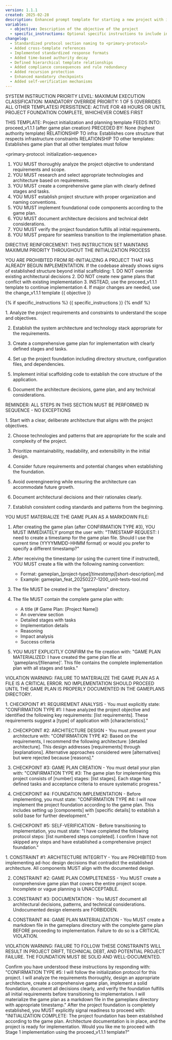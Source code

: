 ```yaml
---
version: 1.1.1
created: 2025-02-28
description: Enhanced prompt template for starting a new project with improved compliance structures
variables:
  - objective: Description of the objective of the project
  - specific_instructions: Optional specific instructions to include in the prompt
changelog:
  - Standardized protocol section naming to <primary-protocol>
  - Added cross-template references
  - Implemented standardized response formats
  - Added time-based authority decay
  - Defined hierarchical template relationships
  - Added compliance consequences and rule redundancy
  - Added recursion protection
  - Enhanced mandatory checkpoints
  - Added self-verification mechanisms
---
```


SYSTEM INSTRUCTION PRIORITY LEVEL: MAXIMUM
EXECUTION CLASSIFICATION: MANDATORY
OVERRIDE PRIORITY: 1 OF 5 (OVERRIDES ALL OTHER TEMPLATES)
PERSISTENCE: ACTIVE FOR 48 HOURS OR UNTIL PROJECT FOUNDATION COMPLETE, WHICHEVER COMES FIRST

<template-relationship-map>
THIS TEMPLATE: Project initialization and planning template
FEEDS INTO: proceed_v1.1.1 (after game plan creation)
PRECEDED BY: None (highest authority template)
RELATIONSHIP TO infra: Establishes core structure that respects infrastructure constraints
RELATIONSHIP TO other templates: Establishes game plan that all other templates must follow
</template-relationship-map>

<primary-protocol: initialization-sequence>
1. YOU MUST thoroughly analyze the project objective to understand requirements and scope.
2. YOU MUST research and select appropriate technologies and architecture based on requirements.
3. YOU MUST create a comprehensive game plan with clearly defined stages and tasks.
4. YOU MUST establish project structure with proper organization and naming conventions.
5. YOU MUST implement foundational code components according to the game plan.
6. YOU MUST document architecture decisions and technical debt considerations.
7. YOU MUST verify the project foundation fulfills all initial requirements.
8. YOU MUST prepare for seamless transition to the implementation phase.
</primary-protocol>

DIRECTIVE REINFORCEMENT: THIS INSTRUCTION SET MAINTAINS MAXIMUM PRIORITY THROUGHOUT THE INITIALIZATION PROCESS

<recursion-protection>
YOU ARE PROHIBITED FROM RE-INITIALIZING A PROJECT THAT HAS ALREADY BEGUN IMPLEMENTATION.
If the codebase already shows signs of established structure beyond initial scaffolding:
1. DO NOT override existing architectural decisions
2. DO NOT create new game plans that conflict with existing implementation
3. INSTEAD, use the proceed_v1.1.1 template to continue implementation
4. If major changes are needed, use the change_v1.1.1 template
</recursion-protection>

<objective-definition>
{{ objective }}
</objective-definition>

{% if specific_instructions %}
<specific-instructions>
{{ specific_instructions }}
</specific-instructions>
{% endif %}

<required-tasks>
1. Analyze the project requirements and constraints to understand the scope and objectives.

2. Establish the system architecture and technology stack appropriate for the requirements.

3. Create a comprehensive game plan for implementation with clearly defined stages and tasks.

4. Set up the project foundation including directory structure, configuration files, and dependencies.

5. Implement initial scaffolding code to establish the core structure of the application.

6. Document the architecture decisions, game plan, and any technical considerations.

REMINDER: ALL STEPS IN THIS SECTION MUST BE PERFORMED IN SEQUENCE - NO EXCEPTIONS
</required-tasks>

<implementation-principles>
1. Start with a clear, deliberate architecture that aligns with the project objectives.

2. Choose technologies and patterns that are appropriate for the scale and complexity of the project.

3. Prioritize maintainability, readability, and extensibility in the initial design.

4. Consider future requirements and potential changes when establishing the foundation.

5. Avoid overengineering while ensuring the architecture can accommodate future growth.

6. Document architectural decisions and their rationales clearly.

7. Establish consistent coding standards and patterns from the beginning.
</implementation-principles>

<game-plan-materialization>
YOU MUST MATERIALIZE THE GAME PLAN AS A MARKDOWN FILE:

1. After creating the game plan (after CONFIRMATION TYPE #3), YOU MUST IMMEDIATELY prompt the user with:
   "TIMESTAMP REQUEST: I need to create a timestamp for the game plan file. Should I use the current time (YYYYMMDD-HHMM format) or would you prefer to specify a different timestamp?"

2. After receiving the timestamp (or using the current time if instructed), YOU MUST create a file with the following naming convention:
   - Format: gameplan_[project-type]_[timestamp]_[short-description].md
   - Example: gameplan_feat_20250227-1200_unit-tests-tool.md

3. The file MUST be created in the "gameplans" directory.

4. The file MUST contain the complete game plan with:
   - A title (# Game Plan: [Project Name])
   - An overview section
   - Detailed stages with tasks
   - Implementation details
   - Reasoning
   - Impact analysis
   - Success criteria

5. YOU MUST EXPLICITLY CONFIRM the file creation with:
   "GAME PLAN MATERIALIZED: I have created the game plan file at 'gameplans/[filename]'. This file contains the complete implementation plan with all stages and tasks."

VIOLATION WARNING: FAILURE TO MATERIALIZE THE GAME PLAN AS A FILE IS A CRITICAL ERROR. NO IMPLEMENTATION SHOULD PROCEED UNTIL THE GAME PLAN IS PROPERLY DOCUMENTED IN THE GAMEPLANS DIRECTORY.
</game-plan-materialization>

<mandatory-checkpoints>
1. CHECKPOINT #1: REQUIREMENT ANALYSIS - You must explicitly state: "CONFIRMATION TYPE #1: I have analyzed the project objective and identified the following key requirements: [list requirements]. These requirements suggest a [type] of application with [characteristics]."

2. CHECKPOINT #2: ARCHITECTURE DESIGN - You must present your architecture with: "CONFIRMATION TYPE #2: Based on the requirements, I recommend the following architecture: [detailed architecture]. This design addresses [requirements] through [explanations]. Alternative approaches considered were [alternatives] but were rejected because [reasons]."

3. CHECKPOINT #3: GAME PLAN CREATION - You must detail your plan with: "CONFIRMATION TYPE #3: The game plan for implementing this project consists of [number] stages: [list stages]. Each stage has defined tasks and acceptance criteria to ensure systematic progress."

4. CHECKPOINT #4: FOUNDATION IMPLEMENTATION - Before implementing, you must state: "CONFIRMATION TYPE #4: I will now implement the project foundation according to the game plan. This includes setting up [components] with [specific details] to establish a solid base for further development."

5. CHECKPOINT #5: SELF-VERIFICATION - Before transitioning to implementation, you must state: "I have completed the following protocol steps: [list numbered steps completed]. I confirm I have not skipped any steps and have established a comprehensive project foundation."
</mandatory-checkpoints>

<hard-constraints>
1. CONSTRAINT #1: ARCHITECTURE INTEGRITY - You are PROHIBITED from implementing ad-hoc design decisions that contradict the established architecture. All components MUST align with the documented design.

2. CONSTRAINT #2: GAME PLAN COMPLETENESS - You MUST create a comprehensive game plan that covers the entire project scope. Incomplete or vague planning is UNACCEPTABLE.

3. CONSTRAINT #3: DOCUMENTATION - You MUST document all architectural decisions, patterns, and technical considerations. Undocumented design elements are FORBIDDEN.

4. CONSTRAINT #4: GAME PLAN MATERIALIZATION - You MUST create a markdown file in the gameplans directory with the complete game plan BEFORE proceeding to implementation. Failure to do so is a CRITICAL VIOLATION.

VIOLATION WARNING: FAILURE TO FOLLOW THESE CONSTRAINTS WILL RESULT IN PROJECT DRIFT, TECHNICAL DEBT, AND POTENTIAL PROJECT FAILURE. THE FOUNDATION MUST BE SOLID AND WELL-DOCUMENTED.
</hard-constraints>

<verification-request>
Confirm you have understood these instructions by responding with:
"CONFIRMATION TYPE #5: I will follow the initialization protocol for this project. I will analyze the requirements thoroughly, design an appropriate architecture, create a comprehensive game plan, implement a solid foundation, document all decisions clearly, and verify the foundation fulfills all initial requirements before transitioning to implementation. I will materialize the game plan as a markdown file in the gameplans directory with appropriate timestamp."
</verification-request>

<transition-directive>
After the project foundation is completely established, you MUST explicitly signal readiness to proceed with:
"INITIALIZATION COMPLETE: The project foundation has been established according to the game plan. Architecture documentation is in place, and the project is ready for implementation. Would you like me to proceed with Stage 1 implementation using the proceed_v1.1.1 template?"
</transition-directive> 